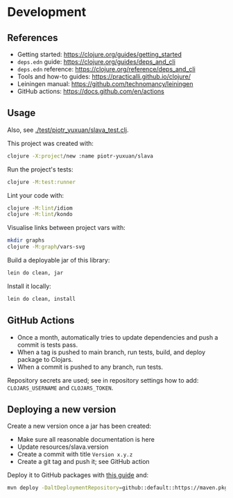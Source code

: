 # Development

## References

- Getting started: <https://clojure.org/guides/getting_started>
- `deps.edn` guide: <https://clojure.org/guides/deps_and_cli>
- `deps.edn` reference: <https://clojure.org/reference/deps_and_cli>
- Tools and how-to guides: <https://practicalli.github.io/clojure/>
- Leiningen manual: <https://github.com/technomancy/leiningen>
- GitHub actions: <https://docs.github.com/en/actions>

## Usage

Also, see
[./test/piotr_yuxuan/slava_test.clj](./test/piotr_yuxuan/slava_test.clj).

This project was created with:

``` zsh
clojure -X:project/new :name piotr-yuxuan/slava
```

Run the project's tests:

``` zsh
clojure -M:test:runner
```

Lint your code with:

``` zsh
clojure -M:lint/idiom
clojure -M:lint/kondo
```

Visualise links between project vars with:

``` zsh
mkdir graphs
clojure -M:graph/vars-svg
```

Build a deployable jar of this library:

``` zsh
lein do clean, jar
```

Install it locally:

``` zsh
lein do clean, install
```

## GitHub Actions

- Once a month, automatically tries to update dependencies and push a
  commit is tests pass.
- When a tag is pushed to main branch, run tests, build, and deploy
  package to Clojars.
- When a commit is pushed to any branch, run tests.

Repository secrets are used; see in repository settings how to add:
`CLOJARS_USERNAME` and `CLOJARS_TOKEN`.

## Deploying a new version

Create a new version once a jar has been created:
- Make sure all reasonable documentation is here
- Update resources/slava.version
- Create a commit with title `Version x.y.z`
- Create a git tag and push it; see GitHub action

Deploy it to GitHub packages with [this
guide](https://docs.github.com/en/packages/guides/configuring-apache-maven-for-use-with-github-packages)
and:

``` zsh
mvn deploy -DaltDeploymentRepository=github::default::https://maven.pkg.github.com/piotr-yuxuan/slava
```
